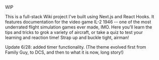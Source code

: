 WIP

This is a full-stack Wiki project I've built using Next.js and React Hooks. It features documentation for
the video game IL-2 1946 -- one of the most underrated flight simulation games ever made, IMO.
Here you'll learn the tips and tricks to grok a variety of aircraft, or take a quiz to test your learning and reaction time!
Strap up and buckle tight, airman!

Update 6/28: added timer functionality.
(The theme evolved first from Family Guy, to DCS, and then to what it is now, long story!)
